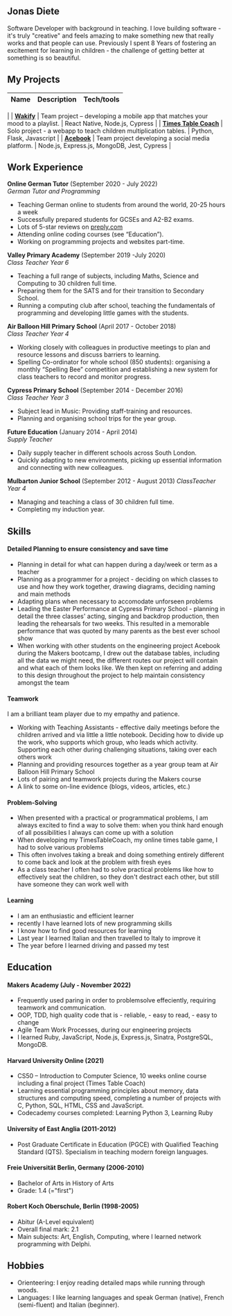 ## Jonas Diete

Software Developer with background in teaching. I love building software - it's truly "creative" and feels amazing to make something new that really works and that people can use. Previously I spent 8 Years of fostering an excitement for learning in children - the challenge of getting better at something is so beautiful.

## My Projects

| Name                         | Description       | Tech/tools        |
| ---------------------------- | ----------------- | ----------------- |
|
| [**Wakify**](https://github.com/jonas-diete/wakify)                  | Team project – developing a mobile app that matches your mood to a playlist. | React Native, Node.js, Cypress |
| [**Times Table Coach**](https://ttcoach.herokuapp.com)        | Solo project - a webapp to teach children multiplication tables. | Python, Flask, Javascript |
| [**Acebook**](https://acebook-monsters-inc.herokuapp.com/)                  | Team project developing a social media platform. | Node.js, Express.js, MongoDB, Jest, Cypress |

## Work Experience

**Online German Tutor** (September 2020 - July 2022)  
_German Tutor and Programming_

- Teaching German online to students from around the world, 20-25 hours a week
- Successfully prepared students for GCSEs and A2-B2 exams.
- Lots of 5-star reviews on [preply.com](https://preply.com/en/tutor/686392)
- Attending online coding courses (see “Education”).
- Working on programming projects and websites part-time.

**Valley Primary Academy** (September 2019 -July 2020)  
_Class Teacher Year 6_
- Teaching a full range of subjects, including Maths, Science and Computing to 30 children full time.
- Preparing them for the SATS and for their transition to Secondary School.
- Running a computing club after school, teaching the fundamentals of programming and developing little games with the students.

**Air Balloon Hill Primary School** (April 2017 - October 2018)  
_Class Teacher Year 4_
- Working closely with colleagues in productive meetings to plan and resource lessons and discuss barriers to learning.
- Spelling Co-ordinator for whole school (850 students): organising a monthly “Spelling Bee” competition and establishing a new system for class teachers to record and monitor progress.

**Cypress Primary School** (September 2014 - December 2016)  
_Class Teacher Year 3_
- Subject lead in Music: Providing staff-training and resources.
- Planning and organising school trips for the year group.

**Future Education** (January 2014 - April 2014)  
_Supply Teacher_
- Daily supply teacher in different schools across South London.
- Quickly adapting to new environments, picking up essential information and connecting with new colleagues.

**Mulbarton Junior School** (September 2012 - August 2013)
_ClassTeacher Year 4_
- Managing and teaching a class of 30 children full time.
- Completing my induction year.

## Skills

#### Detailed Planning to ensure consistency and save time

- Planning in detail for what can happen during a day/week or term as a teacher
- Planning as a programmer for a project - deciding on which classes to use and how they work together, drawing diagrams, deciding naming and main methods
- Adapting plans when necessary to accomodate unforseen problems
- Leading the Easter Performance at Cypress Primary School -  planning in detail the three classes' acting, singing and backdrop production, then leading the rehearsals for two weeks. This resulted in a memorable performance that was quoted by many parents as the best ever school show
- When working with other students on the engineering project Acebook during the Makers bootcamp, I drew out the database tables, including all the data we might need, the different routes our project will contain and what each of them looks like. We then kept on referring and adding to this design throughout the project to help maintain consistency amongst the team

#### Teamwork 

I am a brilliant team player due to my empathy and patience.

- Working with Teaching Assistants - effective daily meetings before the children arrived and via little a little notebook. Deciding how to divide up the work, who supports which group, who leads which activity. Supporting each other during challenging situations, taking over each others work
- Planning and providing resources together as a year group team at Air Balloon Hill Primary School
- Lots of pairing and teamwork projects during the Makers course
- A link to some on-line evidence (blogs, videos, articles, etc.)

#### Problem-Solving
- When presented with a practical or programmatical problems, I am always excited to find a way to solve them: when you think hard enough of all possibilities I always can come up with a solution
- When developing my TimesTableCoach, my online times table game, I had to solve various problems
- This often involves taking a break and doing something entirely different to come back and look at the problem with fresh eyes
- As a class teacher I often had to solve practical problems like how to effectively seat the children, so they don't destract each other, but still have someone they can work well with


#### Learning
- I am an enthusiastic and efficient learner
- recently I have learned lots of new programming skills
- I know how to find good resources for learning
- Last year I learned Italian and then travelled to Italy to improve it
- The year before I learned driving and passed my test

## Education

#### Makers Academy (July - November 2022)
- Frequently used paring in order to problemsolve effeciently, requiring teamwork and communication.
- OOP, TDD, high quality code that is - reliable, - easy to read, - easy to change
- Agile Team Work Processes, during our engineering projects
- I learned Ruby, JavaScript, Node.js, Express.js, Sinatra, PostgreSQL, MongoDB.

#### Harvard University Online (2021)
- CS50 – Introduction to Computer Science, 10 weeks online course including a final project (Times Table Coach)
- Learning essential programming principles about memory, data structures and computing speed, completing a number of projects with C, Python, SQL, HTML, CSS and JavaScript.
- Codecademy courses completed: Learning Python 3, Learning Ruby

#### University of East Anglia (2011-2012)
- Post Graduate Certificate in Education (PGCE) with Qualified Teaching Standard (QTS). Specialism in teaching modern foreign languages.

#### Freie Universität Berlin, Germany (2006-2010)
- Bachelor of Arts in History of Arts
- Grade: 1.4 (="first")

#### Robert Koch Oberschule, Berlin (1998-2005)
- Abitur (A-Level equivalent)
- Overall final mark: 2.1
- Main subjects: Art, English, Computing, where I learned network programming with Delphi.


## Hobbies

- Orienteering: I enjoy reading detailed maps while running through woods.
- Languages: I like learning languages and speak German (native), French (semi-fluent) and Italian (beginner).

